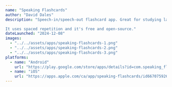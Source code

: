 ```yaml
---
name: "Speaking Flashcards"
author: "David Dales"
description: "Speech-in/speech-out flashcard app. Great for studying languages!

It uses spaced repetition and it's free and open-source."
dateLaunched: "2024-12-08"
images:
  - "../../assets/apps/speaking-flashcards-1.png"
  - "../../assets/apps/speaking-flashcards-2.png"
  - "../../assets/apps/speaking-flashcards-3.png"
platforms:
  - name: "Android"
    url: "https://play.google.com/store/apps/details?id=com.speaking_flashcards.abc&hl=en_CA"
  - name: "iOS"
    url: "https://apps.apple.com/ca/app/speaking-flashcards/id6670759263"
---
```

